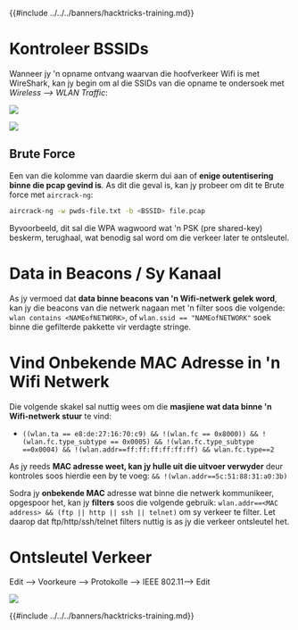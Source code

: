 {{#include ../../../banners/hacktricks-training.md}}

# Kontroleer BSSIDs

Wanneer jy 'n opname ontvang waarvan die hoofverkeer Wifi is met WireShark, kan jy begin om al die SSIDs van die opname te ondersoek met _Wireless --> WLAN Traffic_:

![](<../../../images/image (424).png>)

![](<../../../images/image (425).png>)

## Brute Force

Een van die kolomme van daardie skerm dui aan of **enige outentisering binne die pcap gevind is**. As dit die geval is, kan jy probeer om dit te Brute force met `aircrack-ng`:
```bash
aircrack-ng -w pwds-file.txt -b <BSSID> file.pcap
```
Byvoorbeeld, dit sal die WPA wagwoord wat 'n PSK (pre shared-key) beskerm, terughaal, wat benodig sal word om die verkeer later te ontsleutel.

# Data in Beacons / Sy Kanaal

As jy vermoed dat **data binne beacons van 'n Wifi-netwerk gelek word**, kan jy die beacons van die netwerk nagaan met 'n filter soos die volgende: `wlan contains <NAMEofNETWORK>`, of `wlan.ssid == "NAMEofNETWORK"` soek binne die gefilterde pakkette vir verdagte stringe.

# Vind Onbekende MAC Adresse in 'n Wifi Netwerk

Die volgende skakel sal nuttig wees om die **masjiene wat data binne 'n Wifi-netwerk stuur** te vind:

- `((wlan.ta == e8:de:27:16:70:c9) && !(wlan.fc == 0x8000)) && !(wlan.fc.type_subtype == 0x0005) && !(wlan.fc.type_subtype ==0x0004) && !(wlan.addr==ff:ff:ff:ff:ff:ff) && wlan.fc.type==2`

As jy reeds **MAC adresse weet, kan jy hulle uit die uitvoer verwyder** deur kontroles soos hierdie een by te voeg: `&& !(wlan.addr==5c:51:88:31:a0:3b)`

Sodra jy **onbekende MAC** adresse wat binne die netwerk kommunikeer, opgespoor het, kan jy **filters** soos die volgende gebruik: `wlan.addr==<MAC address> && (ftp || http || ssh || telnet)` om sy verkeer te filter. Let daarop dat ftp/http/ssh/telnet filters nuttig is as jy die verkeer ontsleutel het.

# Ontsleutel Verkeer

Edit --> Voorkeure --> Protokolle --> IEEE 802.11--> Edit

![](<../../../images/image (426).png>)

{{#include ../../../banners/hacktricks-training.md}}
